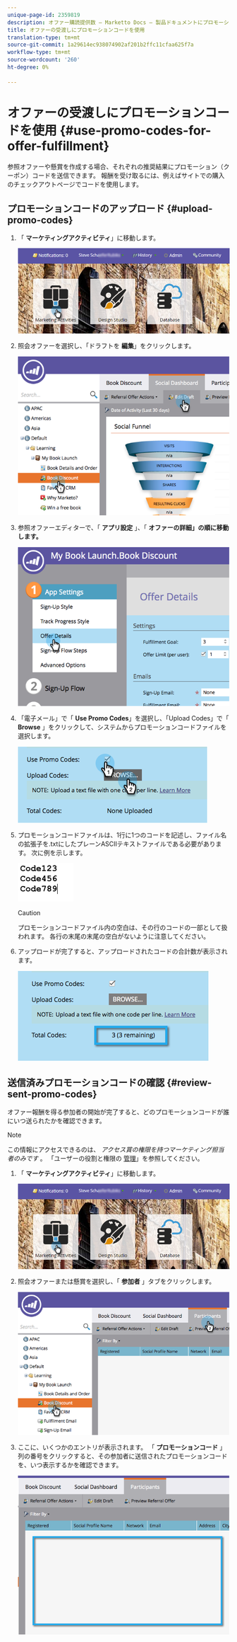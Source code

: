 ```yaml
---
unique-page-id: 2359819
description: オファー購読提供数 — Marketto Docs — 製品ドキュメントにプロモーションコードを使用
title: オファーの受渡しにプロモーションコードを使用
translation-type: tm+mt
source-git-commit: 1a29614ec938074902af201b2ffc11cfaa625f7a
workflow-type: tm+mt
source-wordcount: '260'
ht-degree: 0%

---
```



# オファーの受渡しにプロモーションコードを使用 {#use-promo-codes-for-offer-fulfillment}

参照オファーや懸賞を作成する場合、それぞれの推奨結果にプロモーション（クーポン）コードを送信できます。 報酬を受け取るには、例えばサイトでの購入のチェックアウトページでコードを使用します。

## プロモーションコードのアップロード {#upload-promo-codes}

1. 「 **マーケティングアクティビティ**」に移動します。

   ![](assets/login-marketing-activities-2.png)

1. 照会オファーを選択し、「ドラフトを **編集**」をクリックします。

   ![](assets/image2015-4-22-11-3a16-3a45.png)

1. 参照オファーエディターで、「 **アプリ設定** 」、「 **オファーの詳細」の順に移動します。**

   ![](assets/image2015-4-22-11-3a23-3a39.png)

1. 「電子メール」で「 **Use Promo Codes**」を選択し、「Upload Codes」で「 **Browse** 」をクリックして、システムからプロモーションコードファイルを選択します。

   ![](assets/image2015-4-22-12-3a52-3a43.png)

1. プロモーションコードファイルは、1行に1つのコードを記述し、ファイル名の拡張子を.txtにしたプレーンASCIIテキストファイルである必要があります。 次に例を示します。

   ![](assets/image2015-4-22-13-3a2-3a23.png)

   >[!CAUTION]
   >
   >
   >プロモーションコードファイル内の空白は、その行のコードの一部として扱われます。 各行の末尾の末尾の空白がないように注意してください。

1. アップロードが完了すると、アップロードされたコードの合計数が表示されます。

   ![](assets/image2015-4-22-13-3a8-3a31.png)

## 送信済みプロモーションコードの確認 {#review-sent-promo-codes}

オファー報酬を得る参加者の開始が完了すると、どのプロモーションコードが誰にいつ送られたかを確認できます。

>[!NOTE]
>
>この情報にアクセスできるのは、 *アクセス賞の権限を持つマーケティング担当者のみです* 。 「ユーザーの役割と権限の [管理](../../../../product-docs/administration/users-and-roles/managing-user-roles-and-permissions.md)」を参照してください。

1. 「 **マーケティングアクティビティ**」に移動します。

   ![](assets/login-marketing-activities-2.png)

1. 照会オファーまたは懸賞を選択し、「 **参加者** 」タブをクリックします。

   ![](assets/image2015-4-22-11-3a36-3a22.png)

1. ここに、いくつかのエントリが表示されます。 「 **プロモーションコード** 」列の番号をクリックすると、その参加者に送信されたプロモーションコードを、いつ表示するかを確認できます。

   ![](assets/image2015-4-22-11-3a36-3a43.png)
